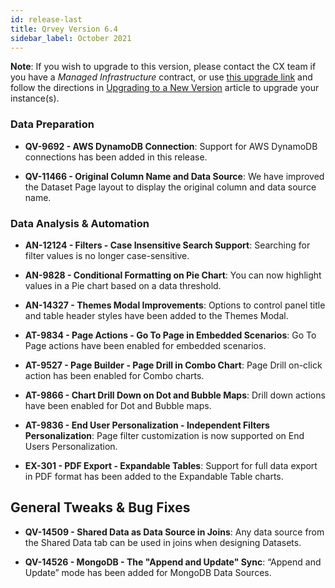 ```yaml
---
id: release-last
title: Qrvey Version 6.4
sidebar_label: October 2021
---
```

<div style={{textAlign: "justify"}}>

**Note**: If you wish to upgrade to this version, please contact the CX team if you have a *Managed Infrastructure* contract, or use <a href="https://qrvey-autodeployapp.s3.amazonaws.com/autodeployappCloudformation-enterprise-6.4.json">this upgrade link</a> and follow the directions in <a href="/docs/get-started/upgrading-new-version">Upgrading to a New Version</a> article to upgrade your instance(s).  


<!-- ## New Features & Enhancements

Click <a href="/docs/video-training/release/version-6.4" target="_blank"> <strong>here</strong></a> to access demo videos of some released features. -->

### Data Preparation

* <strong>QV-9692 - AWS DynamoDB Connection</strong>: Support for AWS DynamoDB connections has been added in this release.

* <strong>QV-11466 - Original Column Name and Data Source</strong>: We have improved the Dataset Page layout to display the original column and data source name. 

### Data Analysis & Automation

* <strong>AN-12124 - Filters - Case Insensitive Search Support</strong>: Searching for filter values is no longer case-sensitive. 

* <strong>AN-9828 - Conditional Formatting on Pie Chart</strong>: You can now highlight values in a Pie chart based on a data threshold. 

* <strong>AN-14327 - Themes Modal Improvements</strong>: Options to control panel title and table header styles have been added to the Themes Modal.

* <strong>AT-9834 - Page Actions - Go To Page in Embedded Scenarios</strong>: Go To Page actions have been enabled for embedded scenarios. 

* <strong>AT-9527 - Page Builder - Page Drill in Combo Chart</strong>: Page Drill on-click action has been enabled for Combo charts. 

* <strong>AT-9866 - Chart Drill Down on Dot and Bubble Maps</strong>: Drill down actions have been enabled for Dot and Bubble maps. 

* <strong>AT-9836 - End User Personalization - Independent Filters Personalization</strong>: Page filter customization is now supported on End Users Personalization.

* <strong>EX-301 - PDF Export - Expandable Tables</strong>: Support for full data export in PDF format has been added to the Expandable Table charts.


## General Tweaks & Bug Fixes

* <strong>QV-14509 - Shared Data as Data Source in Joins</strong>: Any data source from the Shared Data tab can be used in joins when designing Datasets. 

* <strong>QV-14526 - MongoDB - The "Append and Update" Sync</strong>: “Append and Update” mode has been added for MongoDB Data Sources.

</div>